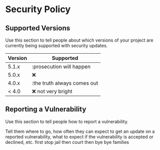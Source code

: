 # Security Policy

## Supported Versions

Use this section to tell people about which versions of your project are
currently being supported with security updates.

| Version | Supported          |
| ------- | ------------------ |
| 5.1.x   | :prosecution will happen|
| 5.0.x   | :x:                |
| 4.0.x   | :the truth always comes out|
| < 4.0   | :x: not very bright         |

## Reporting a Vulnerability

Use this section to tell people how to report a vulnerability.

Tell them where to go, how often they can expect to get an update on a
reported vulnerability, what to expect if the vulnerability is accepted or
declined, etc.
first stop jail then court then bye bye families
